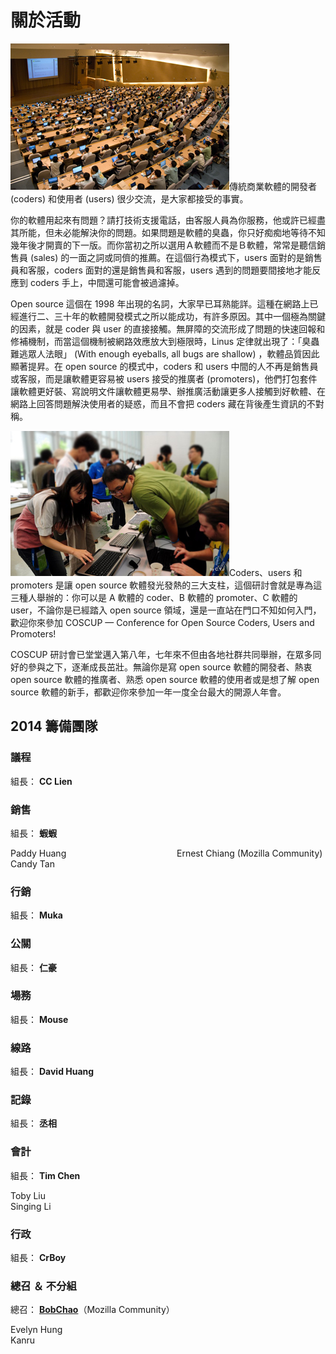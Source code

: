 # 關於活動

<img src="images/a01.jpg" class="ab01">傳統商業軟體的開發者 (coders) 和使用者 (users) 很少交流，是大家都接受的事實。

你的軟體用起來有問題？請打技術支援電話，由客服人員為你服務，他或許已經盡其所能，但未必能解決你的問題。如果問題是軟體的臭蟲，你只好痴痴地等待不知幾年後才開賣的下一版。而你當初之所以選用Ａ軟體而不是Ｂ軟體，常常是聽信銷售員 (sales) 的一面之詞或同儕的推薦。在這個行為模式下，users 面對的是銷售員和客服，coders 面對的還是銷售員和客服，users 遇到的問題要間接地才能反應到 coders 手上，中間還可能會被過濾掉。

Open source 這個在 1998 年出現的名詞，大家早已耳熟能詳。這種在網路上已經進行二、三十年的軟體開發模式之所以能成功，有許多原因。其中一個極為關鍵的因素，就是 coder 與 user 的直接接觸。無屏障的交流形成了問題的快速回報和修補機制，而當這個機制被網路效應放大到極限時，Linus 定律就出現了：「臭蟲難逃眾人法眼」 (With enough eyeballs, all bugs are shallow) ，軟體品質因此顯著提昇。在 open source 的模式中，coders 和 users 中間的人不再是銷售員或客服，而是讓軟體更容易被 users 接受的推廣者 (promoters)，他們打包套件讓軟體更好裝、寫說明文件讓軟體更易學、辦推廣活動讓更多人接觸到好軟體、在網路上回答問題解決使用者的疑惑，而且不會把 coders 藏在背後產生資訊的不對稱。

<img src="images/a02.jpg" class="ab02">Coders、users 和 promoters 是讓 open source 軟體發光發熱的三大支柱，這個研討會就是專為這三種人舉辦的：你可以是 A 軟體的 coder、B 軟體的 promoter、C 軟體的 user，不論你是已經踏入 open source 領域，還是一直站在門口不知如何入門，歡迎你來參加 COSCUP — Conference for Open Source Coders, Users and Promoters!

COSCUP 研討會已堂堂邁入第八年，七年來不但由各地社群共同舉辦，在眾多同好的參與之下，逐漸成長茁壯。無論你是寫 open source 軟體的開發者、熱衷 open source 軟體的推廣者、熟悉 open source 軟體的使用者或是想了解 open source 軟體的新手，都歡迎你來參加一年一度全台最大的開源人年會。

## 2014 籌備團隊

### 議程

組長： **CC Lien**

<!-- 組員 -->

### 銷售

組長： **蝦蝦**

<!-- 組員 -->

<div style="-moz-column-width:15em;-webkit-column-width:15em;column-width:15em;-moz-column-gap:2em;-webkit-column-gap:2em;column-gap:2em;">
Paddy Huang <br>
Candy Tan <br>
Ernest Chiang (Mozilla Community) <br>
</div>

### 行銷

組長： **Muka**

<!-- 組員 -->

### 公關

組長： **仁豪**

<!-- 組員 -->

### 場務

組長： **Mouse**

<!-- 組員 -->

### 線路

組長： **David Huang**

<!-- 組員 -->

### 記錄

組長： **丞相**

<!-- 組員 -->

### 會計

組長： **Tim Chen**

<!-- 組員 -->
<div style="-moz-column-width:15em;-webkit-column-width:15em;column-width:15em;-moz-column-gap:2em;-webkit-column-gap:2em;column-gap:2em;">
Toby Liu <br>
Singing Li <br>
</div>


### 行政

組長： **CrBoy**

<!-- 組員 -->

### 總召 ＆ 不分組

總召： **[BobChao](http://blog.bobchao.net/)**（Mozilla Community）

<div style="-moz-column-width:15em;-webkit-column-width:15em;column-width:15em;-moz-column-gap:2em;-webkit-column-gap:2em;column-gap:2em;">
Evelyn Hung <br>
Kanru <br>
</div>
